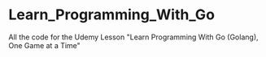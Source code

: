# Learn_Programming_With_Go

All the code for the Udemy Lesson "Learn Programming With Go (Golang), One Game at a Time"
